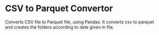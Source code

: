 # CSV to Parquet Convertor
Converts CSV file to Parquet file, using Pandas. 
It converts csv to parquet and creates the folders according to date given in file.
